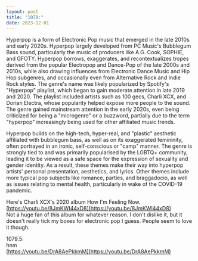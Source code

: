 ```yaml
---
layout: post
title: "1079:"
date: 2023-12-01
---
```


Hyperpop is a form of Electronic Pop music that emerged in the late 2010s and early 2020s. Hyperpop largely developed from PC Music's Bubblegum Bass sound, particularly the music of producers like A.G. Cook, SOPHIE, and GFOTY. Hyperpop borrows, exaggerates, and recontextualizes tropes derived from the popular Electropop and Dance-Pop of the late 2000s and 2010s, while also drawing influences from Electronic Dance Music and Hip Hop subgenres, and occasionally even from Alternative Rock and Indie Rock styles. The genre's name was likely popularized by Spotify's "Hyperpop" playlist, which began to gain moderate attention in late 2019 and 2020\. The playlist included artists such as 100 gecs, Charli XCX, and Dorian Electra, whose popularity helped expose more people to the sound. The genre gained mainstream attention in the early 2020s, even being criticized for being a "microgenre" or a buzzword, partially due to the term "hyperpop" increasingly being used for other affiliated music trends.

Hyperpop builds on the high-tech, hyper-real, and "plastic" aesthetic affiliated with bubblegum bass, as well as on its exaggerated femininity, often portrayed in an ironic, self-conscious or "camp" manner. The genre is strongly tied to and was primarily popularised by the LGBTQ+ community, leading it to be viewed as a safe space for the expression of sexuality and gender identity. As a result, these themes make their way into hyperpop artists' personal presentation, aesthetics, and lyrics. Other themes include more typical pop subjects like romance, parties, and braggadocio, as well as issues relating to mental health, particularly in wake of the COVID-19 pandemic.

Here's Charli XCX's 2020 album How I'm Feeling Now.  
[https://youtu.be/8JmKWI44xD8](https://youtu.be/8JmKWI44xD8)  
Not a huge fan of this album for whatever reason. I don't dislike it, but it doesn't really tick my boxes for electronic pop I guess. People seem to love it though.

1079.5:  
hnm  
[https://youtu.be/DrA8AePkkmM](https://youtu.be/DrA8AePkkmM)
